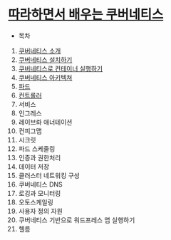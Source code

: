 # [따라하면서 배우는 쿠버네티스](https://www.youtube.com/playlist?list=PLApuRlvrZKohaBHvXAOhUD-RxD0uQ3z0c)

* 목차
1. [쿠버네티스 소개](./section_1.md)
2. [쿠버네티스 설치하기](./section_2.md)
3. [쿠버네티스로 컨테이너 실행하기](./section_3.md)
4. [쿠버네티스 아키텍쳐](./section_4.md)
5. [파드](./section_5.md)
6. [컨트롤러](./section_6.md)
7. 서비스
8. 인그레스
9. 레이브롸 애너테이션
10. 컨피그맵
11. 시크릿
12. 파드 스케줄링
13. 인증과 권한처리
14. 데이터 저장
15. 클러스터 네트워킹 구성
16. 쿠버네티스 DNS
17. 로깅과 모니터링
18. 오토스케일링
19. 사용자 정의 자원
20. 쿠버네티스 기반으로 워드프레스 앱 실행하기
21. 헬름
